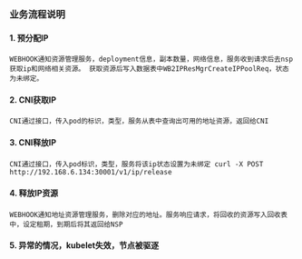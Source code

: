 ### 业务流程说明

#### 1. 预分配IP
`
WEBHOOK通知资源管理服务，deployment信息，副本数量，网络信息，服务收到请求后去nsp获取ip和网络相关资源。
获取资源后写入数据表中WB2IPResMgrCreateIPPoolReq，状态为未绑定。
`

#### 2. CNI获取IP
`
CNI通过接口，传入pod的标识，类型，服务从表中查询出可用的地址资源，返回给CNI
`

#### 3. CNI释放IP
`
CNI通过接口，传入pod标识，类型，服务将该ip状态设置为未绑定
curl -X POST http://192.168.6.134:30001/v1/ip/release
`

#### 4. 释放IP资源
`
WEBHOOK通知地址资源管理服务，删除对应的地址。服务响应请求，将回收的资源写入回收表中，设定租期，到期后将其返回给NSP
`

#### 5. 异常的情况，kubelet失效，节点被驱逐